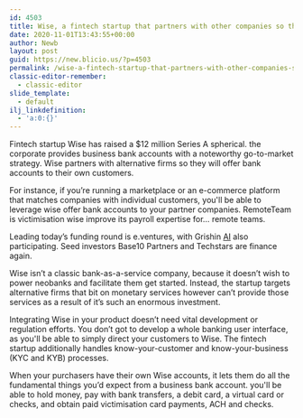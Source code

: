 ```yaml
---
id: 4503
title: Wise, a fintech startup that partners with other companies so that they can offer business bank accounts to their own customers
date: 2020-11-01T13:43:55+00:00
author: Newb
layout: post
guid: https://new.blicio.us/?p=4503
permalink: /wise-a-fintech-startup-that-partners-with-other-companies-so-that-they-can-offer-business-bank-accounts-to-their-own-customers/
classic-editor-remember:
  - classic-editor
slide_template:
  - default
ilj_linkdefinition:
  - 'a:0:{}'
---
```

Fintech startup Wise has raised a $12 million Series A spherical. the corporate provides business bank accounts with a noteworthy go-to-market strategy. Wise partners with alternative firms so they will offer bank accounts to their own customers.

For instance, if you’re running a marketplace or an e-commerce platform that matches companies with individual customers, you'll be able to leverage wise offer bank accounts to your partner companies. RemoteTeam is victimisation wise improve its payroll expertise for… remote teams.

Leading today’s funding round is e.ventures, with Grishin [AI](https://new.blicio.us/why-artificial-intelligence-is-still-not-that-intelligent/) also participating. Seed investors Base10 Partners and Techstars are finance again.

Wise isn’t a classic bank-as-a-service company, because it doesn’t wish to power neobanks and facilitate them get started. Instead, the startup targets alternative firms that bit on monetary services however can’t provide those services as a result of it’s such an enormous investment.

Integrating Wise in your product doesn’t need vital development or regulation efforts. You don’t got to develop a whole banking user interface, as you'll be able to simply direct your customers to Wise. The fintech startup additionally handles know-your-customer and know-your-business (KYC and KYB) processes.

When your purchasers have their own Wise accounts, it lets them do all the fundamental things you’d expect from a business bank account. you'll be able to hold money, pay with bank transfers, a debit card, a virtual card or checks, and obtain paid victimisation card payments, ACH and checks.